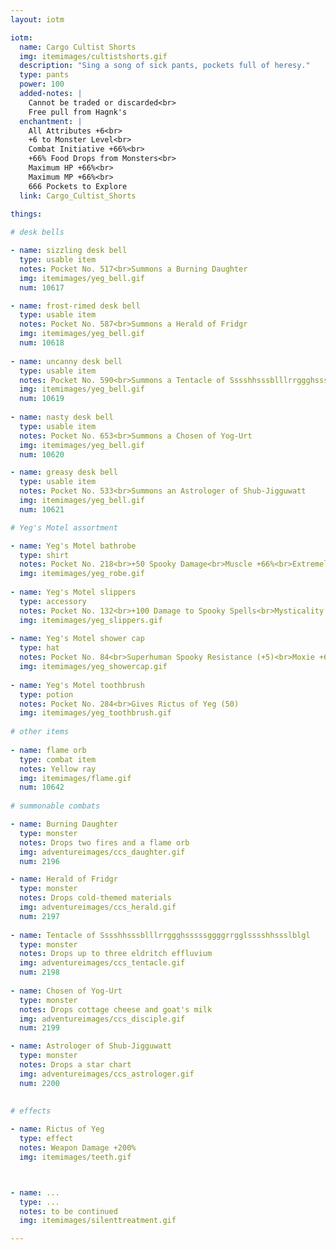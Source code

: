 ```yaml
---
layout: iotm

iotm:
  name: Cargo Cultist Shorts
  img: itemimages/cultistshorts.gif
  description: "Sing a song of sick pants, pockets full of heresy."
  type: pants
  power: 100
  added-notes: |
    Cannot be traded or discarded<br>
    Free pull from Hagnk's
  enchantment: |
    All Attributes +6<br>
    +6 to Monster Level<br>
    Combat Initiative +66%<br>
    +66% Food Drops from Monsters<br>
    Maximum HP +66%<br>
    Maximum MP +66%<br>
    666 Pockets to Explore
  link: Cargo_Cultist_Shorts
  
things:

# desk bells

- name: sizzling desk bell
  type: usable item
  notes: Pocket No. 517<br>Summons a Burning Daughter
  img: itemimages/yeg_bell.gif
  num: 10617

- name: frost-rimed desk bell
  type: usable item
  notes: Pocket No. 587<br>Summons a Herald of Fridgr
  img: itemimages/yeg_bell.gif
  num: 10618
  
- name: uncanny desk bell
  type: usable item
  notes: Pocket No. 590<br>Summons a Tentacle of Sssshhsssblllrrggghsssssggggrrgglsssshhssslblgl
  img: itemimages/yeg_bell.gif
  num: 10619
  
- name: nasty desk bell
  type: usable item
  notes: Pocket No. 653<br>Summons a Chosen of Yog-Urt
  img: itemimages/yeg_bell.gif
  num: 10620

- name: greasy desk bell
  type: usable item
  notes: Pocket No. 533<br>Summons an Astrologer of Shub-Jigguwatt
  img: itemimages/yeg_bell.gif
  num: 10621

# Yeg's Motel assortment

- name: Yeg's Motel bathrobe
  type: shirt
  notes: Pocket No. 218<br>+50 Spooky Damage<br>Muscle +66%<br>Extremely fragile, one-day item
  img: itemimages/yeg_robe.gif
  
- name: Yeg's Motel slippers
  type: accessory
  notes: Pocket No. 132<br>+100 Damage to Spooky Spells<br>Mysticality +66%<br>Extremely fragile, one-day item
  img: itemimages/yeg_slippers.gif
  
- name: Yeg's Motel shower cap
  type: hat
  notes: Pocket No. 84<br>Superhuman Spooky Resistance (+5)<br>Moxie +66%<br>Extremely fragile, one-day item
  img: itemimages/yeg_showercap.gif
  
- name: Yeg's Motel toothbrush
  type: potion
  notes: Pocket No. 284<br>Gives Rictus of Yeg (50)
  img: itemimages/yeg_toothbrush.gif
  
# other items
  
- name: flame orb
  type: combat item
  notes: Yellow ray
  img: itemimages/flame.gif
  num: 10642
  
# summonable combats

- name: Burning Daughter
  type: monster
  notes: Drops two fires and a flame orb
  img: adventureimages/ccs_daughter.gif
  num: 2196

- name: Herald of Fridgr
  type: monster
  notes: Drops cold-themed materials
  img: adventureimages/ccs_herald.gif
  num: 2197
  
- name: Tentacle of Sssshhsssblllrrggghsssssggggrrgglsssshhssslblgl
  type: monster
  notes: Drops up to three eldritch effluvium
  img: adventureimages/ccs_tentacle.gif
  num: 2198
  
- name: Chosen of Yog-Urt
  type: monster
  notes: Drops cottage cheese and goat's milk
  img: adventureimages/ccs_disciple.gif
  num: 2199

- name: Astrologer of Shub-Jigguwatt
  type: monster
  notes: Drops a star chart
  img: adventureimages/ccs_astrologer.gif
  num: 2200
  
  
# effects

- name: Rictus of Yeg
  type: effect
  notes: Weapon Damage +200%
  img: itemimages/teeth.gif



- name: ...
  type: ...
  notes: to be continued
  img: itemimages/silenttreatment.gif

---
```

